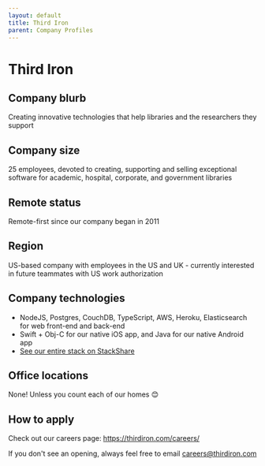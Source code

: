 ```yaml
---
layout: default
title: Third Iron
parent: Company Profiles
---
```


# Third Iron

## Company blurb

Creating innovative technologies that help libraries and the researchers they support

## Company size

25 employees, devoted to creating, supporting and selling exceptional software for academic, hospital, corporate, and government libraries

## Remote status

Remote-first since our company began in 2011

## Region

US-based company with employees in the US and UK - currently interested in future teammates with US work authorization

## Company technologies

* NodeJS, Postgres, CouchDB, TypeScript, AWS, Heroku, Elasticsearch for web front-end and back-end
* Swift + Obj-C for our native iOS app, and Java for our native Android app
* [See our entire stack on StackShare](https://stackshare.io/third-iron/third-iron)

## Office locations

None! Unless you count each of our homes :blush:

## How to apply

Check out our careers page: https://thirdiron.com/careers/

If you don't see an opening, always feel free to email careers@thirdiron.com
